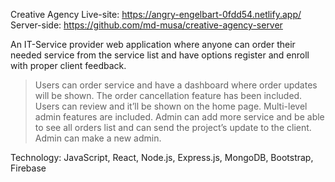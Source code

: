Creative Agency 
Live-site: https://angry-engelbart-0fdd54.netlify.app/
Server-side: https://github.com/md-musa/creative-agency-server

An IT-Service provider web application where anyone can order their needed service from the service list and have options register and enroll with proper client feedback.

> Users can order service and have a dashboard where order updates will be shown.
> The order cancellation feature has been included.
> Users can review and it’ll be shown on the home page.
> Multi-level admin features are included.
> Admin can add more service and be able to see all orders list and can send the project’s update to the client.
> Admin can make a new admin.

Technology: JavaScript, React, Node.js, Express.js, MongoDB,  Bootstrap, Firebase



